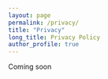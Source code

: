 ```yaml
---
layout: page
permalink: /privacy/
title: "Privacy"
long_title: Privacy Policy
author_profile: true
---
```


Coming soon
